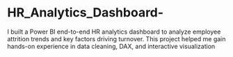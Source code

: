 # HR_Analytics_Dashboard-
I built a Power BI end-to-end HR analytics dashboard to analyze employee attrition trends and key factors driving turnover. This project helped me gain hands-on experience in data cleaning, DAX, and interactive visualization
